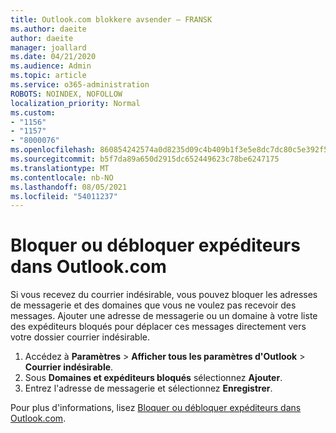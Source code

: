 ```yaml
---
title: Outlook.com blokkere avsender – FRANSK
ms.author: daeite
author: daeite
manager: joallard
ms.date: 04/21/2020
ms.audience: Admin
ms.topic: article
ms.service: o365-administration
ROBOTS: NOINDEX, NOFOLLOW
localization_priority: Normal
ms.custom:
- "1156"
- "1157"
- "8000076"
ms.openlocfilehash: 860854242574a0d8235d09c4b409b1f3e5e8dc7dc80c5e392f5fdc3521e3431c
ms.sourcegitcommit: b5f7da89a650d2915dc652449623c78be6247175
ms.translationtype: MT
ms.contentlocale: nb-NO
ms.lasthandoff: 08/05/2021
ms.locfileid: "54011237"
---
```

# <a name="bloquer-ou-dbloquer-expditeurs-dans-outlookcom"></a>Bloquer ou débloquer expéditeurs dans Outlook.com

Si vous recevez du courrier indésirable, vous pouvez bloquer les adresses de messagerie et des domaines que vous ne voulez pas recevoir des messages. Ajouter une adresse de messagerie ou un domaine à votre liste des expéditeurs bloqués pour déplacer ces messages directement vers votre dossier courrier indésirable.

1. Accédez à **Paramètres**  >  **Afficher tous les paramètres d'Outlook**  >  **Courrier indésirable**.
1. Sous **Domaines et expéditeurs bloqués** sélectionnez **Ajouter**.
1. Entrez l'adresse de messagerie et sélectionnez **Enregistrer**.

Pour plus d'informations, lisez [Bloquer ou débloquer expéditeurs dans Outlook.com](https://support.office.com/fr-fr/article/afba1c94-77bb-4f50-8b85-057cf52f4d5e?wt.mc_id=Office_Outlook_com_Alchemy).